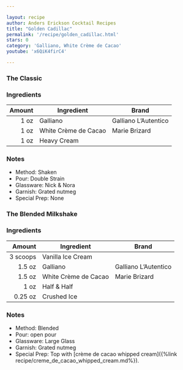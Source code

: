 ```yaml
---

layout: recipe
author: Anders Erickson Cocktail Recipes
title: "Golden Cadillac"
permalink: '/recipe/golden_cadillac.html'
stars: 0
category: 'Galliano, White Crème de Cacao'
youtube: 'x6QiK4firC4'

---
```

### The Classic

### Ingredients

| Amount | Ingredient           | Brand                |
| -----: | -------------------- | -------------------- |
|   1 oz | Galliano             | Galliano L’Autentico |
|   1 oz | White Crème de Cacao | Marie Brizard        |
| 1   oz | Heavy Cream          |

### Notes

- Method: Shaken
- Pour: Double Strain
- Glassware: Nick & Nora
- Garnish: Grated nutmeg
- Special Prep: None

### The Blended Milkshake

### Ingredients

| Amount   | Ingredient           | Brand                |
| -------: | -------------------- | -------------------- |
| 3 scoops | Vanilla Ice Cream    | 
|   1.5 oz | Galliano             | Galliano L’Autentico |
|   1.5 oz | White Crème de Cacao | Marie Brizard        |
|     1 oz | Half & Half          |
|  0.25 oz | Crushed Ice          |

### Notes

- Method: Blended
- Pour: open pour
- Glassware: Large Glass
- Garnish: Grated nutmeg
- Special Prep: Top with [crème de cacao whipped cream]({%link recipe/creme_de_cacao_whipped_cream.md%}).

